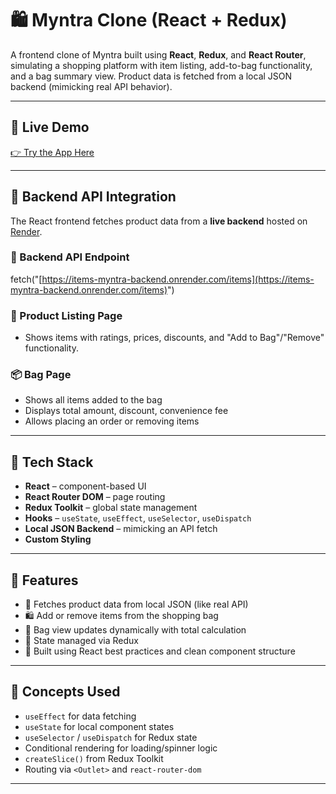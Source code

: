 # 🛍️ Myntra Clone (React + Redux)

A frontend clone of Myntra built using **React**, **Redux**, and **React Router**, simulating a shopping platform with item listing, add-to-bag functionality, and a bag summary view. Product data is fetched from a local JSON backend (mimicking real API behavior).

---

## 🔗 Live Demo

[👉 Try the App Here](https://myntr-a.netlify.app/)


---
## 🔗 Backend API Integration

The React frontend fetches product data from a **live backend** hosted on [Render](https://render.com).

### 🔧 Backend API Endpoint
fetch("[https://items-myntra-backend.onrender.com/items](https://items-myntra-backend.onrender.com/items)")

### 🛒 Product Listing Page
- Shows items with ratings, prices, discounts, and "Add to Bag"/"Remove" functionality.

### 📦 Bag Page
- Shows all items added to the bag
- Displays total amount, discount, convenience fee
- Allows placing an order or removing items

---

## 🧰 Tech Stack

- **React** – component-based UI
- **React Router DOM** – page routing
- **Redux Toolkit** – global state management
- **Hooks** – `useState`, `useEffect`, `useSelector`, `useDispatch`
- **Local JSON Backend** – mimicking an API fetch
- **Custom Styling**

---

## 🔑 Features

- 🔄 Fetches product data from local JSON (like real API)
- 🛍️ Add or remove items from the shopping bag
- 🛒 Bag view updates dynamically with total calculation
- 🔁 State managed via Redux
- 🧠 Built using React best practices and clean component structure

---

## 🧠 Concepts Used

- `useEffect` for data fetching
- `useState` for local component states
- `useSelector` / `useDispatch` for Redux state
- Conditional rendering for loading/spinner logic
- `createSlice()` from Redux Toolkit
- Routing via `<Outlet>` and `react-router-dom`

---

